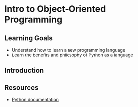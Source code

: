 # Intro to Object-Oriented Programming

## Learning Goals

- Understand how to learn a new programming language
- Learn the benefits and philosophy of Python as a language

## Introduction

## Resources

- [Python documentation][python docs]

[python docs]: https://docs.python.org/3/
